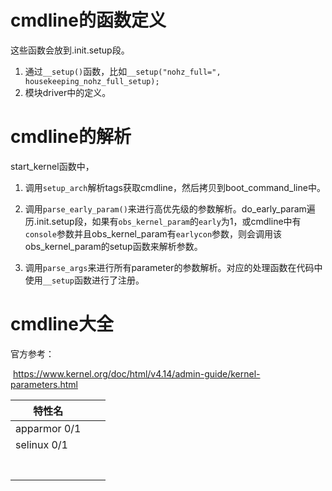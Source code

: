 # cmdline的函数定义

这些函数会放到.init.setup段。

1. 通过`__setup()`函数，比如`__setup("nohz_full=", housekeeping_nohz_full_setup);`
2. 模块driver中的定义。

# cmdline的解析

start_kernel函数中，

1. 调用`setup_arch`解析tags获取cmdline，然后拷贝到boot_command_line中。

2. 调用`parse_early_param()`来进行高优先级的参数解析。do_early_param遍历.init.setup段，如果有`obs_kernel_param`的`early`为1，或cmdline中有`console`参数并且obs_kernel_param有`earlycon`参数，则会调用该obs_kernel_param的setup函数来解析参数。
3. 调用`parse_args`来进行所有parameter的参数解析。对应的处理函数在代码中使用`__setup`函数进行了注册。

# cmdline大全

官方参考：

​	https://www.kernel.org/doc/html/v4.14/admin-guide/kernel-parameters.html



| 特性名       |      |      |
| ------------ | ---- | ---- |
| apparmor 0/1 |      |      |
| selinux 0/1  |      |      |
|              |      |      |
|              |      |      |
|              |      |      |
|              |      |      |
|              |      |      |
|              |      |      |
|              |      |      |

